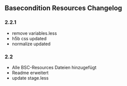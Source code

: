 ## Basecondition Resources Changelog

### 2.2.1

* remove variables.less
* h5b css updated
* normalize updated

### 2.2

* Alle BSC-Resources Dateien hinzugefügt
* Readme erweitert
* update stage.less